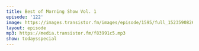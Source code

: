```yaml
---
title: Best of Morning Show Vol. 1
episode: '122'
image: https://images.transistor.fm/images/episode/1595/full_1523590826-artwork.jpg
layout: episode
mp3: https://media.transistor.fm/f83991c5.mp3
show: todaysspecial
---
```


